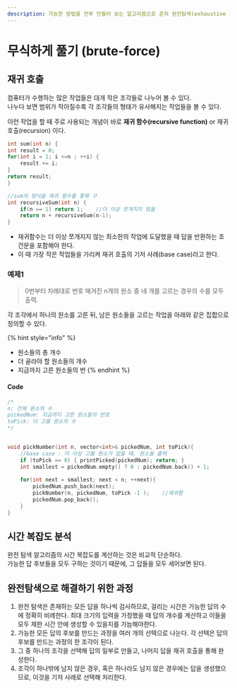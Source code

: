 ```yaml
---
description: 가능한 방법을 전부 만들어 보는 알고리즘으로 흔히 완전탐색(exhaustive search) 라고 한다.
---
```


# 무식하게 풀기 \(brute-force\)

## 재귀 호출

컴퓨터가 수행하는 많은 작업들은 대개 작은 조각들로 나누어 볼 수 있다.  
나누다 보면 범위가 작아질수록 각 조각들의 형태가 유사해지는 작업들을 볼 수 있다.

이런 작업을 할 때 주로 사용되는 개념이 바로 **재귀 함수\(recursive function\)** or 재귀 호출\(recursion\) 이다. 

```cpp
int sum(int n) {
int result = 0;
for(int i = 1; i <=n ; ++i) {
    result += i;
}
return result;
}

//sum의 방식을 재귀 함수를 통해 구
int recursiveSum(int n) {
    if(n == 1) return 1;    //더 이상 쪼개지지 않을 
    return n + recursiveSum(n-1);
}
```

* 재귀함수는 더 이상 쪼개지지 않는 최소한의 작업에 도달했을 때 답을 반환하는 조건문을 포함해야 한다.
* 이 때 가장 작은 작업들을 가리켜 재귀 호출의 기저 사례\(base case\)라고 한다.



### 예제1

> 0번부터 차례대로 번호 매겨진 n개의 원소 중 네 개를 고르는 경우의 수를 모두 출력.



각 조각에서 하나의 원소를 고른 뒤, 남은 원소들을 고르는 작업을 아래와 같은 집합으로 정의할 수 있다.

{% hint style="info" %}
* 원소들의 총 개수
* 더 골라야 할 원소들의 개수
* 지금까지 고른 원소들의 번
{% endhint %}



#### Code

```cpp
/*
n: 전체 원소의 수
pickedNum: 지금까지 고른 원소들의 번호
toPick: 더 고를 원소의 수
*/


void pickNumber(int n, vector<int>& pickedNum, int toPick){
    //base case : 더 이상 고를 원소가 없을 때, 원소들 출력
    if (toPick == 0) { printPicked(pickedNum); return; }
    int smallest = pickedNum.empty() ? 0 : pickedNum.back() + 1;
    
    for(int next = smallest; next < n; ++next){
        pickedNum.push_back(next);
        pickNumber(n, pickedNum, toPick -1 );    //재귀함
        pickedNum.pop_back();
    }
}

```



## 시간 복잡도 분석

완전 탐색 알고리즘의 시간 복잡도를 계산하는 것은 비교적 단순하다.  
가능한 답 후보들을 모두 구하는 것이기 때문에, 그 답들을 모두 세어보면 된다.



## 

##  완전탐색으로 해결하기 위한 과정

1. 완전 탐색은 존재하는 모든 답을 하나씩 검사하므로, 걸리는 시간은 가능한 답의 수에 정확히 비례한다. 최대 크기의 입력을 가정했을 때 답의 개수를 계산하고 이들을 모두 제한 시간 안에 생성할 수 있을지를 가늠해야한다.
2. 가능한 모든 답의 후보를 만드는 과정을 여러 개의 선택으로 나눈다. 각 선택은 답의 후보를 만드는 과정의 한 조각이 된다.
3. 그 중 하나의 조각을 선택해 답의 일부로 만들고, 나머지 답을 재귀 호출을 통해 완성한다.
4. 조각이 하나밖에 남지 않은 경우, 혹은 하나라도 남지 않은 경우에는 답을 생성했으므로, 이것을 기저 사례로 선택해 처리한다.



